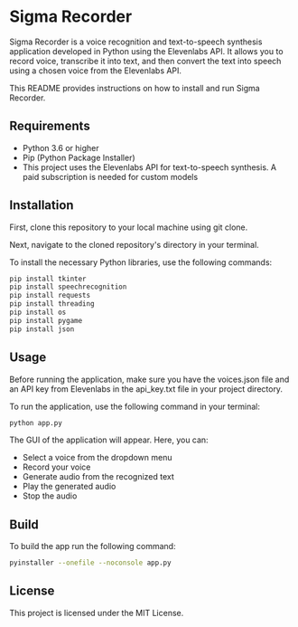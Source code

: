 # Sigma Recorder

Sigma Recorder is a voice recognition and text-to-speech synthesis application developed in Python using the Elevenlabs API. It allows you to record voice, transcribe it into text, and then convert the text into speech using a chosen voice from the Elevenlabs API.

This README provides instructions on how to install and run Sigma Recorder.

## Requirements

* Python 3.6 or higher
* Pip (Python Package Installer)
* This project uses the Elevenlabs API for text-to-speech synthesis. A paid subscription is needed for custom models

## Installation

First, clone this repository to your local machine using git clone.

Next, navigate to the cloned repository's directory in your terminal.

To install the necessary Python libraries, use the following commands:

```bash
pip install tkinter
pip install speechrecognition
pip install requests
pip install threading
pip install os
pip install pygame
pip install json
```

## Usage

Before running the application, make sure you have the voices.json file and an API key from Elevenlabs in the api_key.txt file in your project directory.

To run the application, use the following command in your terminal:

```bash
python app.py
```

The GUI of the application will appear. Here, you can:

* Select a voice from the dropdown menu
* Record your voice
* Generate audio from the recognized text
* Play the generated audio
* Stop the audio

## Build

To build the app run the following command:
```bash
pyinstaller --onefile --noconsole app.py
```

## License

This project is licensed under the MIT License.
